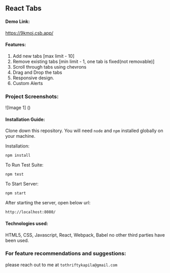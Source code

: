 ## React Tabs

#### Demo Link:
https://9kmoj.csb.app/

#### Features:
1. Add new tabs [max limit - 10]
2. Remove existing tabs [min limit - 1, one tab is fixed(not removable)]
3. Scroll through tabs using chevrons
4. Drag and Drop the tabs
5. Responsive design.
6. Custom Alerts

### Project Screenshots:
![Image 1] ()

#### Installation Guide:

Clone down this repository. You will need `node` and `npm` installed globally on your machine.  

Installation:

`npm install`  

To Run Test Suite:  

`npm test`  

To Start Server:

`npm start`  

After starting the server, open below url:

`http://localhost:8080/`

#### Technologies used:
HTML5, CSS, Javascript, React, Webpack, Babel
no other third parties have been used.

### For feature recommendations and suggestions:
please reach out to me at `tothriftykapila@gmail.com`
